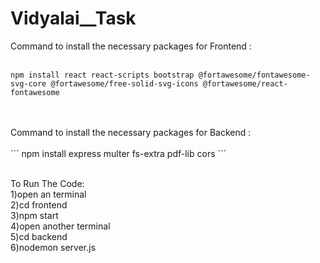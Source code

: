 # Vidyalai__Task
Command to install the necessary packages for Frontend :<br/>
<br/>
```
npm install react react-scripts bootstrap @fortawesome/fontawesome-svg-core @fortawesome/free-solid-svg-icons @fortawesome/react-fontawesome
``` 
<br/>
<br/>
Command to install the necessary packages for Backend :<br/>
<br/>
```
npm install express multer fs-extra pdf-lib cors
```
<br/>
<br/>

To Run The Code:<br />
1)open an terminal<br />
2)cd frontend<br />
3)npm start<br />
4)open another terminal<br />
5)cd backend<br />
6)nodemon server.js<br />
